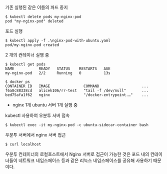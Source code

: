 기존 실행된 같은 이름의 파드 중지 

```shell
$ kubectl delete pods my-nginx-pod
pod "my-nginx-pod" deleted
```

포드 실행

```shell
$ kubectl apply -f .\nginx-pod-with-ubuntu.yaml
pod/my-nginx-pod created
```

2 개의 컨테이너 실행 중

```shell
$ kubectl get pods
NAME           READY   STATUS    RESTARTS   AGE
my-nginx-pod   2/2     Running   0          13s

$ docker ps
CONTAINER ID   IMAGE               COMMAND                   ...
f6a8c88338cd   alicek106/rr-test   "tail -f /dev/null"       ...
bed75afa1f62   nginx               "/docker-entrypoint.…"    ...    
```
- nginx 1개 ubuntu 서버 1개 실행 중

kubectl 사용하여 우분투 서버 접속

```shell
$ kubectl exec -it my-nginx-pod -c ubuntu-sidecar-container bash
```

우분투 서버에서 nginx 서버 접근

```shell
$ curl localhost
```

우분투 컨테이너의 로컬호스트에서 Nginx 서버로 접근이 가능한 것은 포드 내의 컨테이너들이 네트워크 네임스페이스 등과 같은 리눅스 네임스페이스를 공유해 사용하기 때문이다.